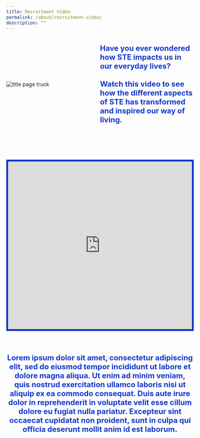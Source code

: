 ```yaml
---
title: Recruitment Video
permalink: /about/recruitment-video/
description: ""
---
```

<style>
 .container {  
position: relative;  
width: 100%;  
height: 0;  
padding-bottom: 56.25%;  
}  
.youtube-container{
border: 5px solid #1237CA;
    }
.youtube-video {  
position: absolute;  
top: 0;  
left: 0;  
width: 100%;  
height: 100%;  
}
.subtitle-main{
color: #1237CA;
font-weight: 500;
font-size: 20px;
	}
	.content pre{
	display: none
	}
	.text-center{text-align: center}
	.col-sm-6{width: 50%}
		.col-12{width: 100%}
	.desktop-only{display: block}
	.mobile-only{display: none}
	
		@media (max-width: 600px) {.col-sm-6{width: 100%}
	.subtitle-main{line-height: 1.5rem}
	.desktop-only{display: none}
	.mobile-only{display: block}
    .map-column{height: 200px}
        .map-truck{height: 200px}
    .school-box label{font-size:16px; font-weight: 700}
    .school-box-list{width: 90% !important}
    .title-section{width: 80%; margin: auto}
    .mobile-row-padding{padding: 0 20px}
    #gallery .row{padding: 0 10px}
    #gallery .col-sm-4{width: 50%;padding: 10px}
    .gallery-image{padding: 0}
    .who-says-title{margin-top: 25px}
    .content .subtitle-main{padding: 0 20px}
    .title-item-truck h2{font-size: 18px}
.title-item-truck h2{line-height: 25px}
    .content center, .content li, .content p.subtitle-main{margin-top: 2rem;margin-bottom: 2rem;line-height: 140px; font-size: 16px}
    .subtitle-main b{font-size: 16px !important}
    .content p:last-child{margin-bottom:  10px !important}

    }
    .text-blue{color: var(\--blue);
    .content pre{display: none}
    .bp-breadcrumb ul{padding-left: 0}

        </style>
<section class="header-nav-white" id="header-truck" style="padding-top: 0">
            <div style="position: relative" class="container">
							<div class="row mb-5" style="display: flex; align-items: center; margin-bottom: 75px">
                <div class="col-sm-6">
                    <div class="text-left pb-1">
                        <img style="width: auto" class="title-page-truck" alt="title page truck" src="https://raw.githubusercontent.com/isomerpages/psd-ste-whats-next/staging/images/image-recruitmentvideo.png">
                    </div>
                </div>
							<div class="col-sm-6">
                    <div class="text-left pb-1">
											<p class="subtitle-main"><b>Have you ever wondered how STE impacts us in our everyday lives?</b><br><br> <b>Watch this video to see how the different aspects of STE has transformed and inspired our way of living.</b></p>
                    </div>
                </div>
							</div>
                <div class="row mt-5 mb-2" style="margin-bottom: 60px">
										<div class="col-12">
											<div style="border:5px solid #1237CA;" class="youtube-container">
											<iframe width="100%" height="450px" src="https://www.youtube.com/embed/cA6CQanEtMk" title="YouTube video player" frameborder="0" allow="accelerometer; autoplay; clipboard-write; encrypted-media; gyroscope; picture-in-picture; web-share" allowfullscreen="" class="youtube-video desktop-only"></iframe>
												<iframe width="100%" height="250px" src="https://www.youtube.com/embed/cA6CQanEtMk" title="YouTube video player" frameborder="0" allow="accelerometer; autoplay; clipboard-write; encrypted-media; gyroscope; picture-in-picture; web-share" allowfullscreen="" class="youtube-video mobile-only"></iframe>
											</div>
									</div>
							</div>
	<div class="row">
							<div class="col-12">
                    <div style="text-align: center" class="text-center pt-5 pb-1">
											<p class="subtitle-main"><b>Lorem ipsum dolor sit amet, consectetur adipiscing elit, sed do eiusmod tempor incididunt ut labore et dolore magna aliqua. Ut enim ad minim veniam, quis nostrud exercitation ullamco laboris nisi ut aliquip ex ea commodo consequat. Duis aute irure dolor in reprehenderit in voluptate velit esse cillum dolore eu fugiat nulla pariatur. Excepteur sint occaecat cupidatat non proident, sunt in culpa qui officia deserunt mollit anim id est laborum.</b></p>
                    </div>
                </div>
							</div>
	</div></section>